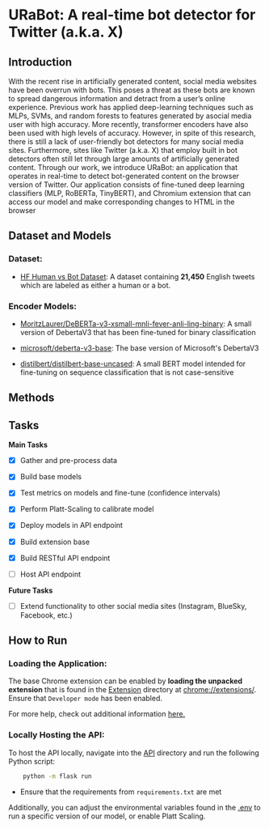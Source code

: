 # URaBot: A real-time bot detector for Twitter (a.k.a. X)

## Introduction

With the recent rise in artificially generated content, social media websites have been overrun with bots. This poses
a threat as these bots are known to spread dangerous information and detract from a user’s online experience. Previous 
work has applied deep-learning techniques such as MLPs, SVMs, and random forests to features generated by asocial media 
user with high accuracy. More recently, transformer encoders have also been used with high levels of accuracy. However,
in spite of this research, there is still a lack of user-friendly bot detectors for many social media sites. Furthermore,
sites like Twitter (a.k.a. X) that employ built in bot detectors often still let through large amounts
of artificially generated content. Through our work, we introduce URaBot: an application that operates in real-time
to detect bot-generated content on the browser version of Twitter. Our application consists of fine-tuned deep learning 
classifiers (MLP, RoBERTa, TinyBERT), and Chromium extension that can access our model and make corresponding changes to 
HTML in the browser

## Dataset and Models

### Dataset:

- [HF Human vs Bot Dataset](https://huggingface.co/datasets/airt-ml/twitter-human-bots): A dataset containing **21,450** English tweets which are labeled as either a human or a bot.

### Encoder Models:

- [MoritzLaurer/DeBERTa-v3-xsmall-mnli-fever-anli-ling-binary](https://huggingface.co/MoritzLaurer/DeBERTa-v3-xsmall-mnli-fever-anli-ling-binary): A small version of DebertaV3 that has been fine-tuned for binary classification

- [microsoft/deberta-v3-base](https://huggingface.co/microsoft/deberta-v3-base): The base version of Microsoft's DebertaV3

- [distilbert/distilbert-base-uncased](https://huggingface.co/distilbert/distilbert-base-uncased): A small BERT model intended for fine-tuning on sequence classification that is not case-sensitive

## Methods

## Tasks
**Main Tasks**
- [x] Gather and pre-process data
- [x] Build base models
- [x] Test metrics on models and fine-tune (confidence intervals)
- [x] Perform Platt-Scaling to calibrate model
- [x] Deploy models in API endpoint

- [x] Build extension base
- [x] Build RESTful API endpoint
- [ ] Host API endpoint

**Future Tasks**
- [ ] Extend functionality to other social media sites (Instagram, BlueSky, Facebook, etc.)


## How to Run

### Loading the Application:
The base Chrome extension can be enabled by **loading the unpacked extension** that is found in the [Extension](Extension) directory at [<nobr>chrome://extensions/</nobr>](chrome://extensions/). Ensure that `Developer mode` has been enabled.

For more help, check out additional information [here.](https://knowledge.workspace.google.com/kb/load-unpacked-extensions-000005962)

### Locally Hosting the API:


To host the API locally, navigate into the [API](API) directory and run the following Python script:
```bash
    python -m flask run
```

- Ensure that the requirements from `requirements.txt` are met

Additionally, you can adjust the environmental variables found in the [.env](API/.env) to run a specific version of our model, or enable Platt Scaling.
